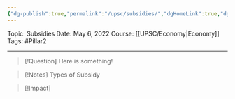 ```yaml
---
{"dg-publish":true,"permalink":"/upsc/subsidies/","dgHomeLink":true,"dgPassFrontmatter":false}
---
```


Topic: Subsidies
Date: May 6, 2022
Course: [[UPSC/Economy|Economy]]
Tags: #Pillar2 

---

> [!Question]
> Here is something! 


>[!Notes] Types of Subsidy

>[!Impact]





